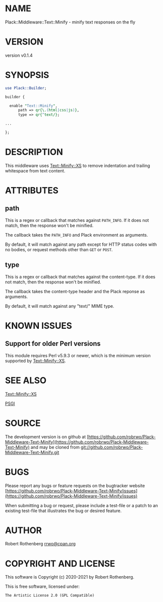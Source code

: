 # NAME

Plack::Middleware::Text::Minify - minify text responses on the fly

# VERSION

version v0.1.4

# SYNOPSIS

```perl
use Plack::Builder;

builder {

  enable "Text::Minify",
      path => qr{\.(html|css|js)},
      type => qr{^text/};

...

};
```

# DESCRIPTION

This middleware uses [Text::Minify::XS](https://metacpan.org/pod/Text::Minify::XS) to remove indentation and
trailing whitespace from text content.

# ATTRIBUTES

## path

This is a regex or callback that matches against `PATH_INFO`.  If it
does not match, then the response won't be minified.

The callback takes the `PATH_INFO` and Plack environment as arguments.

By default, it will match against any path except for HTTP status
codes with no bodies, or request methods other than `GET` or `POST`.

## type

This is a regex or callback that matches against the content-type. If it
does not match, then the response won't be minified.

The callback takes the content-type header and the Plack reponse as
arguments.

By default, it will match against any "text/" MIME type.

# KNOWN ISSUES

## Support for older Perl versions

This module requires Perl v5.9.3 or newer, which is the minimum
version supported by [Text::Minify::XS](https://metacpan.org/pod/Text::Minify::XS).

# SEE ALSO

[Text::Minify::XS](https://metacpan.org/pod/Text::Minify::XS)

[PSGI](https://metacpan.org/pod/PSGI)

# SOURCE

The development version is on github at [https://github.com/robrwo/Plack-Middleware-Text-Minify](https://github.com/robrwo/Plack-Middleware-Text-Minify)
and may be cloned from [git://github.com/robrwo/Plack-Middleware-Text-Minify.git](git://github.com/robrwo/Plack-Middleware-Text-Minify.git)

# BUGS

Please report any bugs or feature requests on the bugtracker website
[https://github.com/robrwo/Plack-Middleware-Text-Minify/issues](https://github.com/robrwo/Plack-Middleware-Text-Minify/issues)

When submitting a bug or request, please include a test-file or a
patch to an existing test-file that illustrates the bug or desired
feature.

# AUTHOR

Robert Rothenberg <rrwo@cpan.org>

# COPYRIGHT AND LICENSE

This software is Copyright (c) 2020-2021 by Robert Rothenberg.

This is free software, licensed under:

```
The Artistic License 2.0 (GPL Compatible)
```
